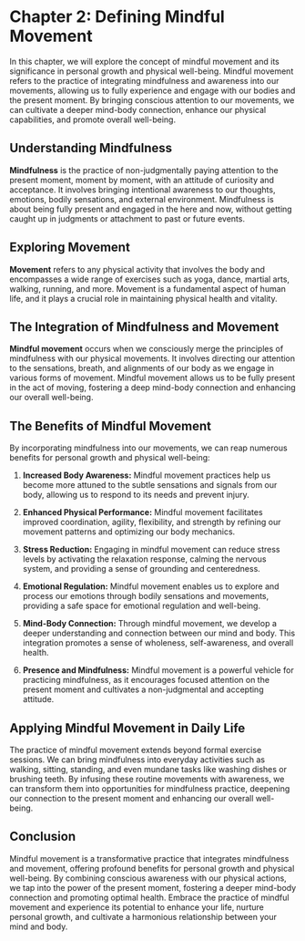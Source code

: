Chapter 2: Defining Mindful Movement
====================================

In this chapter, we will explore the concept of mindful movement and its significance in personal growth and physical well-being. Mindful movement refers to the practice of integrating mindfulness and awareness into our movements, allowing us to fully experience and engage with our bodies and the present moment. By bringing conscious attention to our movements, we can cultivate a deeper mind-body connection, enhance our physical capabilities, and promote overall well-being.

Understanding Mindfulness
-------------------------

**Mindfulness** is the practice of non-judgmentally paying attention to the present moment, moment by moment, with an attitude of curiosity and acceptance. It involves bringing intentional awareness to our thoughts, emotions, bodily sensations, and external environment. Mindfulness is about being fully present and engaged in the here and now, without getting caught up in judgments or attachment to past or future events.

Exploring Movement
------------------

**Movement** refers to any physical activity that involves the body and encompasses a wide range of exercises such as yoga, dance, martial arts, walking, running, and more. Movement is a fundamental aspect of human life, and it plays a crucial role in maintaining physical health and vitality.

The Integration of Mindfulness and Movement
-------------------------------------------

**Mindful movement** occurs when we consciously merge the principles of mindfulness with our physical movements. It involves directing our attention to the sensations, breath, and alignments of our body as we engage in various forms of movement. Mindful movement allows us to be fully present in the act of moving, fostering a deep mind-body connection and enhancing our overall well-being.

The Benefits of Mindful Movement
--------------------------------

By incorporating mindfulness into our movements, we can reap numerous benefits for personal growth and physical well-being:

1. **Increased Body Awareness:** Mindful movement practices help us become more attuned to the subtle sensations and signals from our body, allowing us to respond to its needs and prevent injury.

2. **Enhanced Physical Performance:** Mindful movement facilitates improved coordination, agility, flexibility, and strength by refining our movement patterns and optimizing our body mechanics.

3. **Stress Reduction:** Engaging in mindful movement can reduce stress levels by activating the relaxation response, calming the nervous system, and providing a sense of grounding and centeredness.

4. **Emotional Regulation:** Mindful movement enables us to explore and process our emotions through bodily sensations and movements, providing a safe space for emotional regulation and well-being.

5. **Mind-Body Connection:** Through mindful movement, we develop a deeper understanding and connection between our mind and body. This integration promotes a sense of wholeness, self-awareness, and overall health.

6. **Presence and Mindfulness:** Mindful movement is a powerful vehicle for practicing mindfulness, as it encourages focused attention on the present moment and cultivates a non-judgmental and accepting attitude.

Applying Mindful Movement in Daily Life
---------------------------------------

The practice of mindful movement extends beyond formal exercise sessions. We can bring mindfulness into everyday activities such as walking, sitting, standing, and even mundane tasks like washing dishes or brushing teeth. By infusing these routine movements with awareness, we can transform them into opportunities for mindfulness practice, deepening our connection to the present moment and enhancing our overall well-being.

Conclusion
----------

Mindful movement is a transformative practice that integrates mindfulness and movement, offering profound benefits for personal growth and physical well-being. By combining conscious awareness with our physical actions, we tap into the power of the present moment, fostering a deeper mind-body connection and promoting optimal health. Embrace the practice of mindful movement and experience its potential to enhance your life, nurture personal growth, and cultivate a harmonious relationship between your mind and body.
